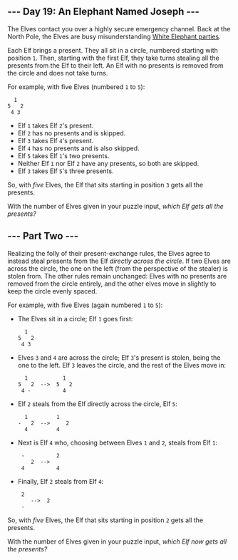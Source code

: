 --- Day 19: An Elephant Named Joseph ---
----------------------------------------

The Elves contact you over a highly secure emergency channel. Back at
the North Pole, the Elves are busy <span
title="Eggnoggedly misunderstanding them, actually.">misunderstanding</span>
[White Elephant
parties](https://en.wikipedia.org/wiki/White_elephant_gift_exchange).

Each Elf brings a present. They all sit in a circle, numbered starting
with position `1`. Then, starting with the first Elf, they take turns
stealing all the presents from the Elf to their left. An Elf with no
presents is removed from the circle and does not take turns.

For example, with five Elves (numbered `1` to `5`):

      1
    5   2
     4 3

-   Elf `1` takes Elf `2`'s present.
-   Elf `2` has no presents and is skipped.
-   Elf `3` takes Elf `4`'s present.
-   Elf `4` has no presents and is also skipped.
-   Elf `5` takes Elf `1`'s two presents.
-   Neither Elf `1` nor Elf `2` have any presents, so both are skipped.
-   Elf `3` takes Elf `5`'s three presents.

So, with *five* Elves, the Elf that sits starting in position `3` gets
all the presents.

With the number of Elves given in your puzzle input, *which Elf gets all
the presents?*

--- Part Two ---
----------------

Realizing the folly of their present-exchange rules, the Elves agree to
instead steal presents from the Elf *directly across the circle*. If two
Elves are across the circle, the one on the left (from the perspective
of the stealer) is stolen from. The other rules remain unchanged: Elves
with no presents are removed from the circle entirely, and the other
elves move in slightly to keep the circle evenly spaced.

For example, with five Elves (again numbered `1` to `5`):

-   The Elves sit in a circle; Elf `1` goes first:

          1
        5   2
         4 3

-   Elves `3` and `4` are across the circle; Elf `3`'s present is
    stolen, being the one to the left. Elf `3` leaves the circle, and
    the rest of the Elves move in:

          1           1
        5   2  -->  5   2
         4 -          4

-   Elf `2` steals from the Elf directly across the circle, Elf `5`:

          1         1 
        -   2  -->     2
          4         4 

-   Next is Elf `4` who, choosing between Elves `1` and `2`, steals from
    Elf `1`:

         -          2  
            2  -->
         4          4

-   Finally, Elf `2` steals from Elf `4`:

         2
            -->  2  
         -

So, with *five* Elves, the Elf that sits starting in position `2` gets
all the presents.

With the number of Elves given in your puzzle input, *which Elf now gets
all the presents?*
